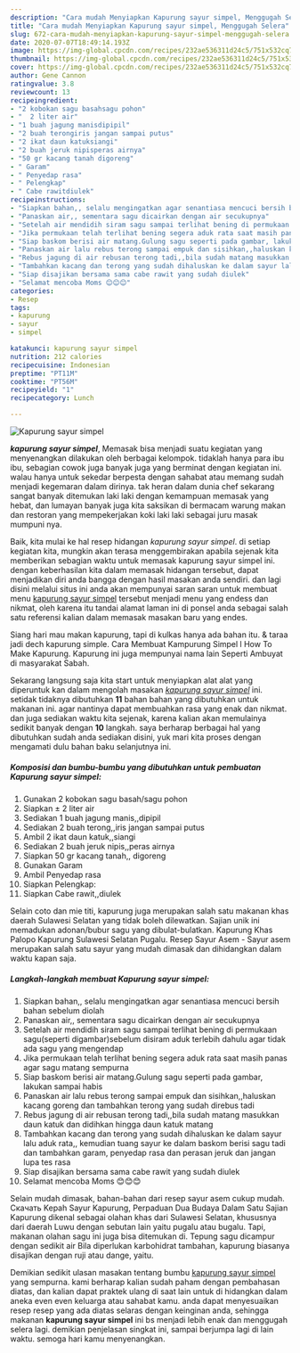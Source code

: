```yaml
---
description: "Cara mudah Menyiapkan Kapurung sayur simpel, Menggugah Selera"
title: "Cara mudah Menyiapkan Kapurung sayur simpel, Menggugah Selera"
slug: 672-cara-mudah-menyiapkan-kapurung-sayur-simpel-menggugah-selera
date: 2020-07-07T18:49:14.193Z
image: https://img-global.cpcdn.com/recipes/232ae536311d24c5/751x532cq70/kapurung-sayur-simpel-foto-resep-utama.jpg
thumbnail: https://img-global.cpcdn.com/recipes/232ae536311d24c5/751x532cq70/kapurung-sayur-simpel-foto-resep-utama.jpg
cover: https://img-global.cpcdn.com/recipes/232ae536311d24c5/751x532cq70/kapurung-sayur-simpel-foto-resep-utama.jpg
author: Gene Cannon
ratingvalue: 3.8
reviewcount: 13
recipeingredient:
- "2 kobokan sagu basahsagu pohon"
- "  2 liter air"
- "1 buah jagung manisdipipil"
- "2 buah terongiris jangan sampai putus"
- "2 ikat daun katuksiangi"
- "2 buah jeruk nipisperas airnya"
- "50 gr kacang tanah digoreng"
- " Garam"
- " Penyedap rasa"
- " Pelengkap"
- " Cabe rawitdiulek"
recipeinstructions:
- "Siapkan bahan,, selalu mengingatkan agar senantiasa mencuci bersih bahan sebelum diolah"
- "Panaskan air,, sementara sagu dicairkan dengan air secukupnya"
- "Setelah air mendidih siram sagu sampai terlihat bening di permukaan sagu(seperti digambar)sebelum disiram aduk terlebih dahulu agar tidak ada sagu yang mengendap"
- "Jika permukaan telah terlihat bening segera aduk rata saat masih panas agar sagu matang sempurna"
- "Siap baskom berisi air matang.Gulung sagu seperti pada gambar, lakukan sampai habis"
- "Panaskan air lalu rebus terong sampai empuk dan sisihkan,,haluskan kacang goreng dan tambahkan terong yang sudah direbus tadi"
- "Rebus jagung di air rebusan terong tadi,,bila sudah matang masukkan daun katuk dan didihkan hingga daun katuk matang"
- "Tambahkan kacang dan terong yang sudah dihaluskan ke dalam sayur lalu aduk rata,, kemudian tuang sayur ke dalam baskom berisi sagu tadi dan tambahkan garam, penyedap rasa dan perasan jeruk dan jangan lupa tes rasa"
- "Siap disajikan bersama sama cabe rawit yang sudah diulek"
- "Selamat mencoba Moms 😊😊😊"
categories:
- Resep
tags:
- kapurung
- sayur
- simpel

katakunci: kapurung sayur simpel 
nutrition: 212 calories
recipecuisine: Indonesian
preptime: "PT11M"
cooktime: "PT56M"
recipeyield: "1"
recipecategory: Lunch

---
```



![Kapurung sayur simpel](https://img-global.cpcdn.com/recipes/232ae536311d24c5/751x532cq70/kapurung-sayur-simpel-foto-resep-utama.jpg)

<b><i>kapurung sayur simpel</i></b>, Memasak bisa menjadi suatu kegiatan yang menyenangkan dilakukan oleh berbagai kelompok. tidaklah hanya para ibu ibu, sebagian cowok juga banyak juga yang berminat dengan kegiatan ini. walau hanya untuk sekedar berpesta dengan sahabat atau memang sudah menjadi kegemaran dalam dirinya. tak heran dalam dunia chef sekarang sangat banyak ditemukan laki laki dengan kemampuan memasak yang hebat, dan lumayan banyak juga kita saksikan di bermacam warung makan dan restoran yang mempekerjakan koki laki laki sebagai juru masak mumpuni nya.

Baik, kita mulai ke hal resep hidangan <i>kapurung sayur simpel</i>. di setiap kegiatan kita, mungkin akan terasa menggembirakan apabila sejenak kita memberikan sebagian waktu untuk memasak kapurung sayur simpel ini. dengan keberhasilan kita dalam memasak hidangan tersebut, dapat menjadikan diri anda bangga dengan hasil masakan anda sendiri. dan lagi disini melalui situs ini anda akan mempunyai saran saran untuk membuat menu <u>kapurung sayur simpel</u> tersebut menjadi menu yang endess dan nikmat, oleh karena itu tandai alamat laman ini di ponsel anda sebagai salah satu referensi kalian dalam memasak masakan baru yang endes.

Siang hari mau makan kapurung, tapi di kulkas hanya ada bahan itu. &amp; taraa jadi dech kapurung simple. Cara Membuat Kampurung Simpel l How To Make Kapurung. Kapurung ini juga mempunyai nama lain Seperti Ambuyat di masyarakat Sabah.


Sekarang langsung saja kita start untuk menyiapkan alat alat yang diperuntuk kan dalam mengolah masakan <u><i>kapurung sayur simpel</i></u> ini. setidak tidaknya dibutuhkan <b>11</b> bahan bahan yang dibutuhkan untuk makanan ini. agar nantinya dapat membuahkan rasa yang enak dan nikmat. dan juga sediakan waktu kita sejenak, karena kalian akan memulainya sedikit banyak dengan <b>10</b> langkah. saya berharap berbagai hal yang dibutuhkan sudah anda sediakan disini, yuk mari kita proses dengan mengamati dulu bahan baku selanjutnya ini.

<!--inarticleads1-->

##### Komposisi dan bumbu-bumbu yang dibutuhkan untuk pembuatan Kapurung sayur simpel:

1. Gunakan 2 kobokan sagu basah/sagu pohon
1. Siapkan  ± 2 liter air
1. Sediakan 1 buah jagung manis,,dipipil
1. Sediakan 2 buah terong,,iris jangan sampai putus
1. Ambil 2 ikat daun katuk,,siangi
1. Sediakan 2 buah jeruk nipis,,peras airnya
1. Siapkan 50 gr kacang tanah,, digoreng
1. Gunakan  Garam
1. Ambil  Penyedap rasa
1. Siapkan  Pelengkap:
1. Siapkan  Cabe rawit,,diulek


Selain coto dan mie titi, kapurung juga merupakan salah satu makanan khas daerah Sulawesi Selatan yang tidak boleh dilewatkan. Sajian unik ini memadukan adonan/bubur sagu yang dibulat-bulatkan. Kapurung Khas Palopo Kapurung Sulawesi Selatan Pugalu. Resep Sayur Asem - Sayur asem merupakan salah satu sayur yang mudah dimasak dan dihidangkan dalam waktu kapan saja. 

<!--inarticleads2-->

##### Langkah-langkah membuat Kapurung sayur simpel:

1. Siapkan bahan,, selalu mengingatkan agar senantiasa mencuci bersih bahan sebelum diolah
1. Panaskan air,, sementara sagu dicairkan dengan air secukupnya
1. Setelah air mendidih siram sagu sampai terlihat bening di permukaan sagu(seperti digambar)sebelum disiram aduk terlebih dahulu agar tidak ada sagu yang mengendap
1. Jika permukaan telah terlihat bening segera aduk rata saat masih panas agar sagu matang sempurna
1. Siap baskom berisi air matang.Gulung sagu seperti pada gambar, lakukan sampai habis
1. Panaskan air lalu rebus terong sampai empuk dan sisihkan,,haluskan kacang goreng dan tambahkan terong yang sudah direbus tadi
1. Rebus jagung di air rebusan terong tadi,,bila sudah matang masukkan daun katuk dan didihkan hingga daun katuk matang
1. Tambahkan kacang dan terong yang sudah dihaluskan ke dalam sayur lalu aduk rata,, kemudian tuang sayur ke dalam baskom berisi sagu tadi dan tambahkan garam, penyedap rasa dan perasan jeruk dan jangan lupa tes rasa
1. Siap disajikan bersama sama cabe rawit yang sudah diulek
1. Selamat mencoba Moms 😊😊😊


Selain mudah dimasak, bahan-bahan dari resep sayur asem cukup mudah. Cкачать Kepah Sayur Kapurung, Perpaduan Dua Budaya Dalam Satu Sajian Kapurung dikenal sebagai olahan khas dari Sulawesi Selatan, khususnya dari daerah Luwu dengan sebutan lain yaitu pugalu atau bugalu. Tapi, makanan olahan sagu ini juga bisa ditemukan di. Tepung sagu dicampur dengan sedikit air Bila diperlukan karbohidrat tambahan, kapurung biasanya disajikan dengan ruji atau dange, yaitu. 

Demikian sedikit ulasan masakan tentang bumbu <u>kapurung sayur simpel</u> yang sempurna. kami berharap kalian sudah paham dengan pembahasan diatas, dan kalian dapat praktek ulang di saat lain untuk di hidangkan dalam aneka even even keluarga atau sahabat kamu. anda dapat menyesuaikan resep resep yang ada diatas selaras dengan keinginan anda, sehingga makanan <b>kapurung sayur simpel</b> ini bs menjadi lebih enak dan menggugah selera lagi. demikian penjelasan singkat ini, sampai berjumpa lagi di lain waktu. semoga hari kamu menyenangkan.
